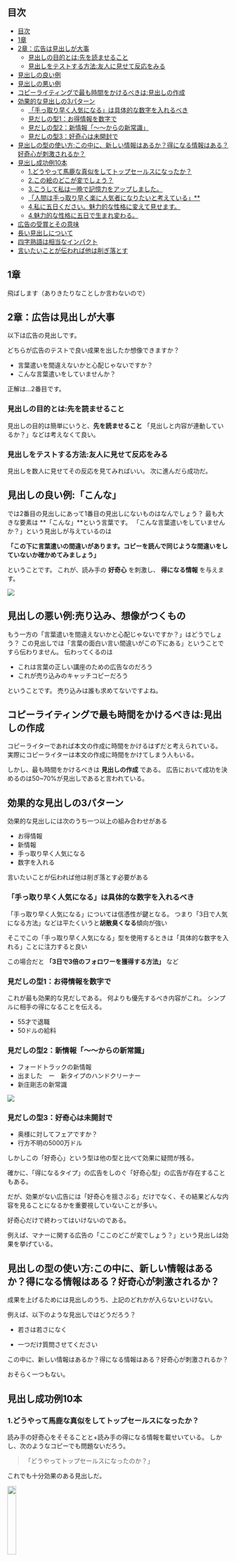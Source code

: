 

## 目次

- [目次](#目次)
- [1章](#1章)
- [2章：広告は見出しが大事](#2章広告は見出しが大事)
  - [見出しの目的とは:先を読ませること](#見出しの目的とは先を読ませること)
  - [見出しをテストする方法:友人に見せて反応をみる](#見出しをテストする方法友人に見せて反応をみる)
- [見出しの良い例](#見出しの良い例)
- [見出しの悪い例](#見出しの悪い例)
- [コピーライティングで最も時間をかけるべきは:見出しの作成](#コピーライティングで最も時間をかけるべきは見出しの作成)
- [効果的な見出しの3パターン](#効果的な見出しの3パターン)
  - [「手っ取り早く人気になる」は具体的な数字を入れるべき](#手っ取り早く人気になるは具体的な数字を入れるべき)
  - [見だしの型1：お得情報を数字で](#見だしの型1お得情報を数字で)
  - [見だしの型2：新情報「～～からの新常識」](#見だしの型2新情報からの新常識)
  - [見だしの型3：好奇心は未開封で](#見だしの型3好奇心は未開封で)
- [見出しの型の使い方:この中に、新しい情報はあるか？得になる情報はある？好奇心が刺激されるか？](#見出しの型の使い方この中に新しい情報はあるか得になる情報はある好奇心が刺激されるか)
- [見出し成功例10本](#見出し成功例10本)
  - [1.どうやって馬鹿な真似をしてトップセールスになったか？](#1どうやって馬鹿な真似をしてトップセールスになったか)
  - [2.この絵のどこが変でしょう？](#2この絵のどこが変でしょう)
  - [3.こうして私は一晩で記憶力をアップしました。](#3こうして私は一晩で記憶力をアップしました)
  - [「人間は手っ取り早く楽に人気者になりたいと考えている」\*\*](#人間は手っ取り早く楽に人気者になりたいと考えている)
  - [4.私に五日ください。魅力的な性格に変えて見せます。](#4私に五日ください魅力的な性格に変えて見せます)
  - [4.魅力的な性格に五日で生まれ変わる。](#4魅力的な性格に五日で生まれ変わる)
- [広告の受賞とその意味](#広告の受賞とその意味)
- [長い見出しについて](#長い見出しについて)
- [四字熟語は相当なインパクト](#四字熟語は相当なインパクト)
- [言いたいことが伝われば他は削ぎ落とす](#言いたいことが伝われば他は削ぎ落とす)

## 1章

飛ばします（ありきたりなことしか言わないので）


## 2章：広告は見出しが大事

以下は広告の見出しです。

どちらが広告のテストで良い成果を出したか想像できますか？

- 言葉遣いを間違えないかと心配じゃないですか？
- こんな言葉遣いをしていませんか？

正解は...2番目です。


### 見出しの目的とは:先を読ませること

見出しの目的は簡単にいうと、**先を読ませること**
「見出しと内容が連動しているか？」などは考えなくて良い。


### 見出しをテストする方法:友人に見せて反応をみる

見出しを数人に見せてその反応を見てみればいい。
次に進んだら成功だ。


## 見出しの良い例:「こんな」

では2番目の見出しにあって1番目の見出しにないものはなんでしょう？
最も大きな要素は **「こんな」**という言葉です。
「こんな言葉遣いをしていませんか？」という見出しが与えているのは

**「この下に言葉遣いの間違いがあります。コピーを読んで同じような間違いをしていないか確かめてみましょう」**

ということです。
これが、読み手の **好奇心** を刺激し、 **得になる情報** を与えます。

<img src="https://asue.jp/blog/wp-content/uploads/img-BAS-eyecatch.jpg">



## 見出しの悪い例:売り込み、想像がつくもの

もう一方の「言葉遣いを間違えないかと心配じゃないですか？」はどうでしょう？
この見出しでは「言葉の面白い言い間違いがこの下にある」ということですら伝わりません。
伝わってくるのは

- これは言葉の正しい講座のための広告なのだろう
- これが売り込みのキャッチコピーだろう

ということです。
売り込みは誰も求めてないですよね。


## コピーライティングで最も時間をかけるべきは:見出しの作成

コピーライターであれば本文の作成に時間をかけるはずだと考えられている。
実際にコピーライターは本文の作成に時間をかけてしまう人もいる。

しかし、最も時間をかけるべきは **見出しの作成** である。
広告において成功を決めるのは50~70%が見出しであると言われている。



## 効果的な見出しの3パターン

効果的な見出しには次のうち一つ以上の組み合わせがある

- お得情報
- 新情報
- 手っ取り早く人気になる
- 数字を入れる

言いたいことが伝われば他は削ぎ落とす必要がある


### 「手っ取り早く人気になる」は具体的な数字を入れるべき

「手っ取り早く人気になる」については信憑性が鍵となる。
つまり「3日で人気になる方法」などは平たくいうと**胡散臭くなる**傾向が強い

そこでこの「手っ取り早く人気になる」型を使用するときは「具体的な数字を入れる」ことに注力すると良い

この場合だと **「3日で3倍のフォロワーを獲得する方法」** など


### 見だしの型1：お得情報を数字で

これが最も効果的な見だしである。
何よりも優先するべき内容がこれ。
シンプルに相手の得になることを伝える。

- 55才で退職
- 50ドルの給料


### 見だしの型2：新情報「～～からの新常識」

- フォードトラックの新情報
- 出ました　ー　新タイプのハンドクリーナー
- 新庄剛志の新常識

<img src="https://prtimes.jp/i/16136/98/ogp/d16136-98-5f92f32a0149eb55206c-0.png">


### 見だしの型3：好奇心は未開封で

- 奥様に対してフェアですか？
- 行方不明の5000万ドル

しかしこの「好奇心」という型は他の型と比べて効果に疑問が残る。

確かに、「得になるタイプ」の広告をしのぐ「好奇心型」の広告が存在することもある。

だが、効果がない広告には「好奇心を揺さぶる」だけでなく、その結果どんな内容を見ることになるかを重要視していないことが多い。

好奇心だけで終わってはいけないのである。

例えば、マナーに関する広告の「ここのどこが変でしょう？」という見出しは効果を挙げている。


## 見出しの型の使い方:この中に、新しい情報はあるか？得になる情報はある？好奇心が刺激されるか？

成果を上げるためには見出しのうち、上記のどれかが入らないといけない。

例えば、以下のような見出しではどうだろう？

- 若さは若さになく

- 一つだけ質問させてください

この中に、新しい情報はあるか？得になる情報はある？好奇心が刺激されるか？

おそらく一つもない。



## 見出し成功例10本

### 1.どうやって馬鹿な真似をしてトップセールスになったか？

読み手の好奇心をそそることと+読み手の得になる情報を載せいている。
しかし、次のようなコピーでも問題ないだろう。

> 「どうやってトップセールスになったのか？」

これでも十分効果のある見出しだ。

<img width="20%" src="https://www.hanmoto.com/bd/img/9784478115831_600.jpg">


### 2.この絵のどこが変でしょう？

**どこが変なのかはわかっていたとしても、中身を見て答えを確認したくなる。**
好奇心を刺激し、次に進ませるために効果のある見出しだ

<img width="20%" src="https://www.neowing.co.jp/pictures/l/16/20/NEOBK-1719361.jpg">


### 3.こうして私は一晩で記憶力をアップしました。

得になるベースの見出し。
大抵の人は自分の記憶力を悪いと思っており、それが一晩で治るという。
その方法が **「こうして」**で表されているように、中身を見ることで答えが確認できるのだ

この言葉を思い出してほしい。**「人間は手っ取り早く楽に人気者になりたいと考えている」**


### 4.魅力的な性格に五日で生まれ変わる。or 私に五日ください。魅力的な性格に変えて見せます。

得になる形の見出しで、得に「短い期間で」が強調されている。
のちの章でも紹介するが、人間は次の原則に必ず則っている。例外はない。

**「人間は手っ取り早く楽に人気者になりたいと考えている」**

<img width="20%" src="https://www.kinokuniya.co.jp/images/goods/ar2/web/eimgdata/EK-1483050.jpg">



## 広告の受賞とその意味

結論から言うと広告のコンクール受賞などは意味がないと言える。

なぜなら審査員は次の条件で見出しを評価しているからだ

1. 中身を把握している状態で見出しを見るため、内容がわからない見出しでも審査員は評価してしまう


2. 文学的な表現に偏る傾向が高く、内容を重視しない。ビジネスにおける広告では**どのように言うかはさほど重要ではなく、何を言うかの方が重要なことが多い**。

3. 何より、科学的な根拠に基づいた審査をしないことが多い。（広告を出した結果、どうなったのかという成果を見られない）


## 長い見出しについて

長い見出しよりは短い見出しの方が良い（それでも何も内容のない短い見出しよりははるかにマシだが）

しかしそれでも見出しの長さが長くなってしまう時もある。

そんなときは**見出しの強調したい部分を太字にすること**をおすすめする。

例えば

<pre><code>
Xブランドの<h2>おいしいコーヒーを飲んでいただいている</h2>のは
意外にも家庭的な男性です。
</code></pre>

など。

## 四字熟語は相当なインパクト

また、次の広告は相当数の利益を出した見出しである。

<pre><code>
お住まいがどこであろうと必要なのは十分な
<h2>災害保険</h2>
</code></pre>

余談だが、広告における**四字熟語は相当強力である**

なぜならその一言でユーザーに意識が植え付けられるからである。


## 言いたいことが伝われば他は削ぎ落とす

例えば次の広告では具体的なセールスポイントの中身が見えない

<pre><code>
歯が白くなければ、笑顔の魅力も半減
</code></pre>

にもかかわらず、この見出しは効果を挙げている。

なぜならこの見出しには「具体的なセールスポイントを想起させるような表現が取り入れられているからである」

歯が白くない→歯を白くするための行動→歯磨き粉

の方程式がユーザーの間で成り立つからである。





